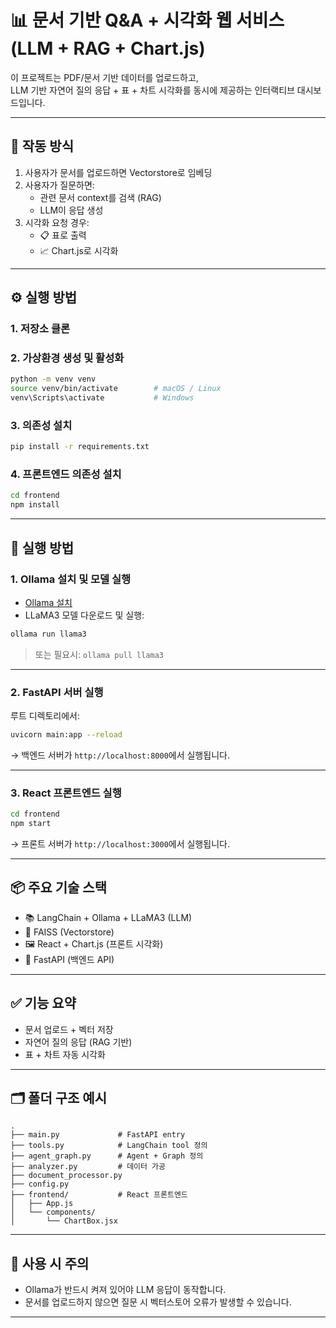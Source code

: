 # 📊 문서 기반 Q&A + 시각화 웹 서비스 (LLM + RAG + Chart.js)

이 프로젝트는 PDF/문서 기반 데이터를 업로드하고,  
LLM 기반 자연어 질의 응답 + 표 + 차트 시각화를 동시에 제공하는 인터랙티브 대시보드입니다.

---

## 🧠 작동 방식

1. 사용자가 문서를 업로드하면 Vectorstore로 임베딩
2. 사용자가 질문하면:
   - 관련 문서 context를 검색 (RAG)
   - LLM이 응답 생성
3. 시각화 요청 경우:
   - 📋 표로 출력  
   - 📈 Chart.js로 시각화

---

## ⚙️ 실행 방법

### 1. 저장소 클론

### 2. 가상환경 생성 및 활성화

```bash
python -m venv venv
source venv/bin/activate        # macOS / Linux
venv\Scripts\activate           # Windows
```

### 3. 의존성 설치

```bash
pip install -r requirements.txt
```

### 4. 프론트엔드 의존성 설치

```bash
cd frontend
npm install
```

---

## 🚀 실행 방법

### 1. Ollama 설치 및 모델 실행

- [Ollama 설치](https://ollama.com/)
- LLaMA3 모델 다운로드 및 실행:

```bash
ollama run llama3
```

> 또는 필요시: `ollama pull llama3`

---

### 2. FastAPI 서버 실행

루트 디렉토리에서:

```bash
uvicorn main:app --reload
```

→ 백엔드 서버가 `http://localhost:8000`에서 실행됩니다.

---

### 3. React 프론트엔드 실행

```bash
cd frontend
npm start
```

→ 프론트 서버가 `http://localhost:3000`에서 실행됩니다.

---

## 📦 주요 기술 스택

- 📚 LangChain + Ollama + LLaMA3 (LLM)
- 🧠 FAISS (Vectorstore)
- 🖼️ React + Chart.js (프론트 시각화)
- 🐍 FastAPI (백엔드 API)

---

## ✅ 기능 요약

- 문서 업로드 + 벡터 저장
- 자연어 질의 응답 (RAG 기반)
- 표 + 차트 자동 시각화

---

## 🗂️ 폴더 구조 예시

```
.
├── main.py             # FastAPI entry
├── tools.py            # LangChain tool 정의
├── agent_graph.py      # Agent + Graph 정의
├── analyzer.py         # 데이터 가공
├── document_processor.py
├── config.py
├── frontend/           # React 프론트엔드
│   ├── App.js
│   └── components/
│       └── ChartBox.jsx
```

---

## 🙋 사용 시 주의

- Ollama가 반드시 켜져 있어야 LLM 응답이 동작합니다.
- 문서를 업로드하지 않으면 질문 시 벡터스토어 오류가 발생할 수 있습니다.

---

